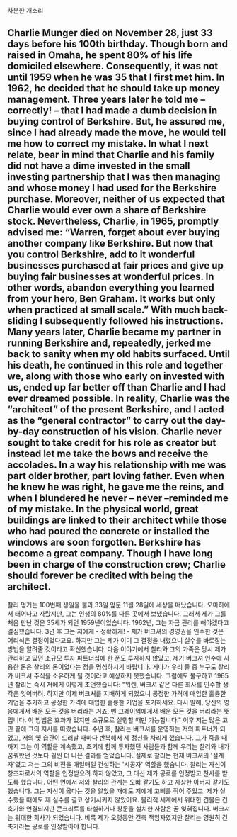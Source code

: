 차분한 개소리

Charlie Munger died on November 28, just 33 days before his 100th birthday.
Though born and raised in Omaha, he spent 80% of his life domiciled elsewhere. Consequently, it was not until 1959 when he was 35 that I first met him.
In 1962, he decided that he should take up money management.
Three years later he told me – correctly! – that I had made a dumb decision in buying control of Berkshire. But, he assured me, since I had already made the move, he would tell me how to correct my mistake.
In what I next relate, bear in mind that Charlie and his family did not have a dime invested in the small investing partnership that I was then managing and whose money I had used for the Berkshire purchase. Moreover, neither of us expected that Charlie would ever own a share of Berkshire stock.
Nevertheless, Charlie, in 1965, promptly advised me: “Warren, forget about ever buying another company like Berkshire. But now that you control Berkshire, add to it wonderful businesses purchased at fair prices and give up buying fair businesses at wonderful prices. In other words, abandon everything you learned from your hero,
Ben Graham. It works but only when practiced at small scale.” With much back-sliding I subsequently followed his instructions.
Many years later, Charlie became my partner in running Berkshire and, repeatedly, jerked me back to sanity when my old habits surfaced. Until his death, he continued in this role and together we, along with those who early on invested with us, ended up far better off than Charlie and I had ever dreamed possible.
In reality, Charlie was the “architect” of the present Berkshire, and I acted as the “general contractor” to carry out the day-by-day construction of his vision.
Charlie never sought to take credit for his role as creator but instead let me take the bows and receive the accolades. In a way his relationship with me was part older brother, part loving father. Even when he knew he was right, he gave me the reins, and when I blundered he never – never –reminded me of my mistake.
In the physical world, great buildings are linked to their architect while those who had poured the concrete or installed the windows are soon forgotten. Berkshire has become a great company. Though I have long been in charge of the construction crew; Charlie should forever be credited with being the architect.
---
찰리 멍거는 100번째 생일을 불과 33일 앞둔 11월 28일에 세상을 떠났습니다.
오마하에서 태어나고 자랐지만, 그는 인생의 80%를 다른 곳에서 보냈습니다. 그래서 제가 그를 처음 만난 것은 35세가 되던 1959년이었습니다.
1962년, 그는 자금 관리를 해야겠다고 결심했습니다.
3년 후 그는 저에게 - 정확하게! - 제가 버크셔의 경영권을 인수한 것은 어리석은 결정이었다고요. 하지만 그는 제가 이미 그 결정을 내렸으니 실수를 바로잡는 방법을 알려줄 것이라고 확신했습니다.
다음 이야기에서 찰리와 그의 가족은 당시 제가 관리하고 있던 소규모 투자 파트너십에 한 푼도 투자하지 않았고, 제가 버크셔 인수에 사용한 돈은 찰리의 돈이었다는 점을 명심하시기 바랍니다. 게다가 우리 둘 중 누구도 찰리가 버크셔 주식을 소유하게 될 것이라고 예상하지 못했습니다.
그럼에도 불구하고 1965년 찰리는 즉시 저에게 이렇게 조언했습니다: "워렌, 버크셔 같은 다른 회사를 인수할 생각은 잊어버려. 하지만 이제 버크셔를 지배하게 되었으니 공정한 가격에 매입한 훌륭한 기업을 추가하고 공정한 가격에 매입한 훌륭한 기업을 포기하세요. 다시 말해, 당신의 영웅에게서 배운 모든 것을 버리라는 거죠,
벤 그레이엄에게서 배운 모든 것을 버리라는 뜻입니다. 이 방법은 효과가 있지만 소규모로 실행할 때만 가능합니다." 이후 저는 많은 고민 끝에 그의 지시를 따랐습니다.
수년 후, 찰리는 버크셔를 운영하는 저의 파트너가 되었고, 저의 옛 습관이 드러날 때마다 반복해서 제 정신을 차리게 했습니다. 그가 죽을 때까지 그는 이 역할을 계속했고, 초기에 함께 투자했던 사람들과 함께 우리는 찰리와 내가 꿈꿔왔던 것보다 훨씬 더 나은 결과를 얻었습니다.
실제로 찰리는 현재 버크셔의 '설계자'였고 저는 그의 비전을 매일매일 건설하는 '시공자' 역할을 했습니다.
찰리는 자신이 창조자로서의 역할을 인정받으려 하지 않았고, 그 대신 제가 공로를 인정받고 찬사를 받도록 했습니다. 어떤 면에서 저와 찰리의 관계는 오빠 같기도 하고 자상한 아버지 같기도 했습니다. 그는 자신이 옳다는 것을 알았을 때에도 저에게 고삐를 쥐어 주었고, 제가 실수했을 때에도 제 실수를 결코 상기시키지 않았어요.
물리적 세계에서 위대한 건물은 건축가와 연결되지만 콘크리트를 타설하거나 창문을 설치한 사람은 곧 잊혀집니다. 버크셔는 위대한 회사가 되었습니다. 비록 제가 오랫동안 건축 책임자였지만 찰리는 영원히 건축가라는 공로를 인정받아야 합니다.